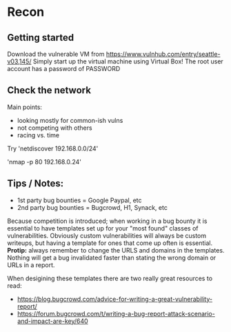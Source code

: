 # Recon

## Getting started
Download the vulnerable VM from https://www.vulnhub.com/entry/seattle-v03,145/
Simply start up the virtual machine using Virtual Box! The root user account has a password of PASSWORD

## Check the network
Main points:
- looking mostly for common-ish vulns
- not competing with others
- racing vs. time

Try 'netdiscover 192.168.0.0/24'

'nmap -p 80 192.168.0.24'

## Tips / Notes:

- 1st party bug bounties = Google Paypal, etc
- 2nd party bug bounties = Bugcrowd, H1, Synack, etc

Because competition is introduced; when working in a bug bounty it is essential to have templates set up for your "most found" classes of vulnerabilities. Obviously custom vulnerabilities will always be custom writeups, but having a template for ones that come up often is essential. **Protip:** always remember to change the URLS and domains in the templates. Nothing will get a bug invalidated faster than stating the wrong domain or URLs in a report.

When desigining these templates there are two really great resources to read:

- https://blog.bugcrowd.com/advice-for-writing-a-great-vulnerability-report/
- https://forum.bugcrowd.com/t/writing-a-bug-report-attack-scenario-and-impact-are-key/640
